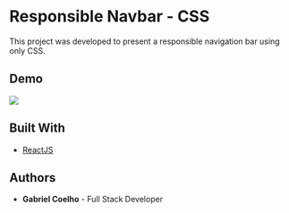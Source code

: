 # Responsible Navbar - CSS

This project was developed to present a responsible navigation bar using only CSS.

## Demo

![](https://media.giphy.com/media/J54ClspzxP4CC30B1M/giphy.gif)


## Built With

* [ReactJS](https://reactjs.org/)

## Authors

* **Gabriel Coelho** - Full Stack Developer

